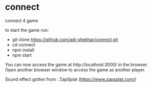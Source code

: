 # connect
connect 4 game

to start the game run: 

- git clone https://github.com/adi-shekhar/connect.git
- cd connect
- npm install
- npm start


You can now access the game at http://localhost:3000/ in the browser. Open another browser window to access the game as another player.


Sound effect gotten from : ZapSplat (https://www.zapsplat.com/)

